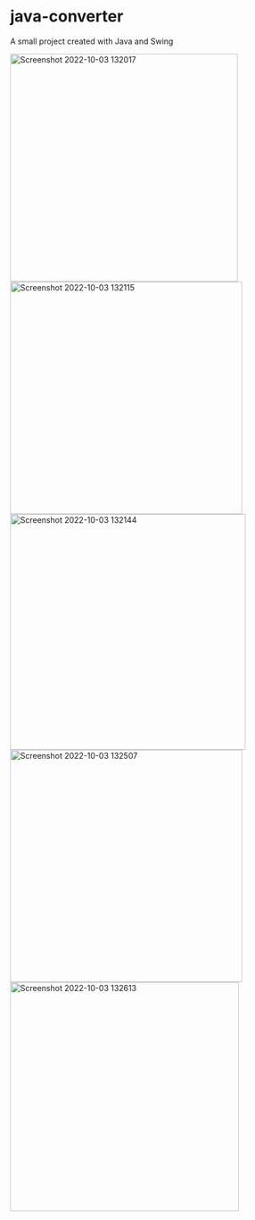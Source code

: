 # java-converter
A small project created with Java and Swing 

<img width="408" alt="Screenshot 2022-10-03 132017" src="https://user-images.githubusercontent.com/42296109/193559063-fe2e3502-8af4-4ee5-9749-0cbde5fe7360.png">
<img width="416" alt="Screenshot 2022-10-03 132115" src="https://user-images.githubusercontent.com/42296109/193559066-63d91534-0b78-455c-b882-6c76e7562d30.png">
<img width="422" alt="Screenshot 2022-10-03 132144" src="https://user-images.githubusercontent.com/42296109/193559069-0f48064f-d9fc-444b-accf-72053b27f9c5.png">
<img width="416" alt="Screenshot 2022-10-03 132507" src="https://user-images.githubusercontent.com/42296109/193559070-e9182b94-2491-4a5f-ab07-daf07d0149bd.png">
<img width="410" alt="Screenshot 2022-10-03 132613" src="https://user-images.githubusercontent.com/42296109/193559071-eef827b8-8dc6-4eaf-9b3a-38a5d745fee5.png">
